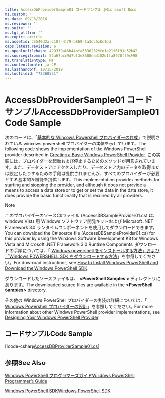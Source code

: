 ```yaml
---
title: AccessDbProviderSample01 コードサンプル |Microsoft Docs
ms.custom: ''
ms.date: 09/13/2016
ms.reviewer: ''
ms.suite: ''
ms.tgt_pltfrm: ''
ms.topic: article
ms.assetid: 35540d2a-c18f-4179-b869-1a3dc5a8c1bd
caps.latest.revision: 6
ms.openlocfilehash: 429339a86b44bfa53302329fe1e21f6f91c52b42
ms.sourcegitcommit: 52a67bcd9d7bf3e8600ea4302d1fa8970ff9c998
ms.translationtype: MT
ms.contentlocale: ja-JP
ms.lasthandoff: 10/15/2019
ms.locfileid: "72360551"
---
```

# <a name="accessdbprovidersample01-code-sample"></a><span data-ttu-id="ae7f8-102">AccessDbProviderSample01 コード サンプル</span><span class="sxs-lookup"><span data-stu-id="ae7f8-102">AccessDbProviderSample01 Code Sample</span></span>

<span data-ttu-id="ae7f8-103">次のコードは、「[基本的な Windows Powershell プロバイダーの作成](./creating-a-basic-windows-powershell-provider.md)」で説明されている windows powershell プロバイダーの実装を示しています。</span><span class="sxs-lookup"><span data-stu-id="ae7f8-103">The following code shows the implementation of the Windows PowerShell provider described in [Creating a Basic Windows PowerShell Provider](./creating-a-basic-windows-powershell-provider.md).</span></span> <span data-ttu-id="ae7f8-104">この実装には、プロバイダーを起動および停止するためのメソッドが用意されています。また、データストアにアクセスしたり、データストア内のデータを取得または設定したりするための手段は提供されませんが、すべてのプロバイダーが必要とする基本的な機能を提供します。</span><span class="sxs-lookup"><span data-stu-id="ae7f8-104">This implementation provides methods for starting and stopping the provider, and although it does not provide a means to access a data store or to get or set the data in the data store, it does provide the basic functionality that is required by all providers.</span></span>

> [!NOTE]
> <span data-ttu-id="ae7f8-105">このプロバイダーのソースC#ファイル (AccessDBSampleProvider01.cs) は、windows Vista 用 Windows ソフトウェア開発キットおよび Microsoft .NET Framework 3.0 ランタイムコンポーネントを使用してダウンロードできます。</span><span class="sxs-lookup"><span data-stu-id="ae7f8-105">You can download the C# source file (AccessDBSampleProvider01.cs) for this provider by using the Windows Software Development Kit for Windows Vista and Microsoft .NET Framework 3.0 Runtime Components.</span></span> <span data-ttu-id="ae7f8-106">ダウンロードの手順については、「 [Windows powershell をインストールする方法」および「Windows POWERSHELL SDK をダウンロードする方法](/powershell/developer/installing-the-windows-powershell-sdk)」を参照してください。</span><span class="sxs-lookup"><span data-stu-id="ae7f8-106">For download instructions, see [How to Install Windows PowerShell and Download the Windows PowerShell SDK](/powershell/developer/installing-the-windows-powershell-sdk).</span></span>
>
> <span data-ttu-id="ae7f8-107">ダウンロードしたソースファイルは、 **\<PowerShell Samples >** ディレクトリにあります。</span><span class="sxs-lookup"><span data-stu-id="ae7f8-107">The downloaded source files are available in the **\<PowerShell Samples>** directory.</span></span>
>
> <span data-ttu-id="ae7f8-108">その他の Windows PowerShell プロバイダーの実装の詳細については、「 [Windows Powershell プロバイダーの設計](./designing-your-windows-powershell-provider.md)」を参照してください。</span><span class="sxs-lookup"><span data-stu-id="ae7f8-108">For more information about other Windows PowerShell provider implementations, see [Designing Your Windows PowerShell Provider](./designing-your-windows-powershell-provider.md).</span></span>

## <a name="code-sample"></a><span data-ttu-id="ae7f8-109">コードサンプル</span><span class="sxs-lookup"><span data-stu-id="ae7f8-109">Code Sample</span></span>

[!code-csharp[AccessDBProviderSample01.cs](../../../../powershell-sdk-samples/SDK-2.0/csharp/AccessDBProviderSample01/AccessDBProviderSample01.cs#L11-L30 "AccessDBProviderSample01.cs")]

## <a name="see-also"></a><span data-ttu-id="ae7f8-110">参照</span><span class="sxs-lookup"><span data-stu-id="ae7f8-110">See Also</span></span>

[<span data-ttu-id="ae7f8-111">Windows PowerShell プログラマーズガイド</span><span class="sxs-lookup"><span data-stu-id="ae7f8-111">Windows PowerShell Programmer's Guide</span></span>](./windows-powershell-programmer-s-guide.md)

[<span data-ttu-id="ae7f8-112">Windows PowerShell SDK</span><span class="sxs-lookup"><span data-stu-id="ae7f8-112">Windows PowerShell SDK</span></span>](../windows-powershell-reference.md)
